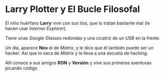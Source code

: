 # Larry Plotter y El Bucle Filosofal

El niño huérfano **Larry** vive con sus tíos, que lo tratan bastante mal (le hacen usar *Interner Explorer*).

Tiene unas *Google Glasses* redondas y una cicatriz de un *USB* en la frente.

Un día, aparece **Neo** el de *Matrix*, y le dice que él también puede ser un hacker.
Así que lo saca de *Matrix* y le lleva a una escuela de hacking.

Allí conoce a sus amigos **RON** y **Versión** y vive sus primeras aventuras picando código.